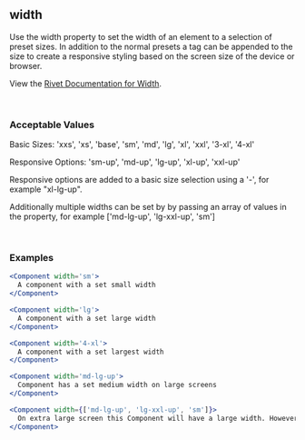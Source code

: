 ## width

Use the width property to set the width of an element to a selection of preset sizes. In addition to the normal presets a tag can be appended to the size to create a responsive styling based on the screen size of the device or browser.

View the [Rivet Documentation for Width](https://rivet.uits.iu.edu/components/utilities/width/).

<br/>

### Acceptable Values

Basic Sizes: 'xxs', 'xs', 'base', 'sm', 'md', 'lg', 'xl', 'xxl', '3-xl', '4-xl'

Responsive Options: 'sm-up', 'md-up', 'lg-up', 'xl-up', 'xxl-up'

Responsive options are added to a basic size selection using a '-', for example "xl-lg-up".

Additionally multiple widths can be set by by passing an array of values in the property, for example ['md-lg-up', 'lg-xxl-up', 'sm']

<br/>

### Examples

```jsx
<Component width='sm'>
  A component with a set small width
</Component>

<Component width='lg'>
  A component with a set large width
</Component>

<Component width='4-xl'>
  A component with a set largest width
</Component>

<Component width='md-lg-up'>
  Component has a set medium width on large screens
</Component>

<Component width={['md-lg-up', 'lg-xxl-up', 'sm']}>
  On extra large screen this Component will have a large width. However on normal large screen its width will be limited to medium and small on smaller screens.
</Component>
```
